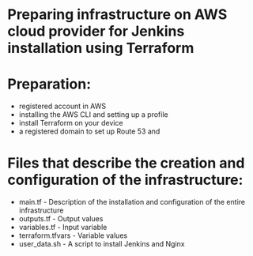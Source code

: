 # Preparing infrastructure on AWS cloud provider for Jenkins installation using Terraform

# Preparation:
- registered account in AWS
- installing the AWS CLI and setting up a profile
- install Terraform on your device
- a registered domain to set up Route 53 and

# Files that describe the creation and configuration of the infrastructure:
- main.tf - Description of the installation and configuration of the entire infrastructure
- outputs.tf - Output values
- variables.tf - Input variable
- terraform.tfvars - Variable values
- user_data.sh - A script to install Jenkins and Nginx
